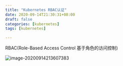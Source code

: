 ```yaml
---
title: "Kubernetes RBAC认证"
date: 2020-09-14T21:30:31+08:00
draft: false  
categories: [kubernetes]
tags: [kubernetes]

---
```


RBAC(Role-Based  Access Control 基于角色的访问控制) 

<!--more-->

![image-20200914213607383](https://xing-blog.oss-cn-beijing.aliyuncs.com/2020-09-14-133607.png)



